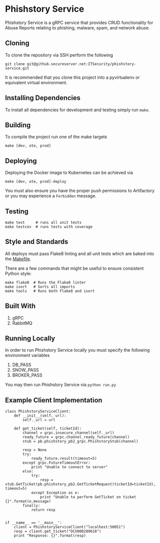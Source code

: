 # Phishstory Service

Phishstory Service is a gRPC service that provides CRUD functionality for Abuse Reports relating to phishing, malware, spam, and network abuse.

## Cloning
To clone the repository via SSH perform the following
```
git clone git@github.secureserver.net:ITSecurity/phishstory-service.git
```

It is recommended that you clone this project into a pyvirtualenv or equivalent virtual environment.

## Installing Dependencies
To install all dependencies for development and testing simply run `make`.

## Building
To compile the project run one of the make targets

```
make [dev, ote, prod]
```


## Deploying
Deploying the Docker image to Kubernetes can be achieved via
```
make [dev, ote, prod]-deploy
```
You must also ensure you have the proper push permissions to Artifactory or you may experience a `Forbidden` message.

## Testing
```
make test     # runs all unit tests
make testcov  # runs tests with coverage
```

## Style and Standards
All deploys must pass Flake8 linting and all unit tests which are baked into the [Makefile](Makfile).

There are a few commands that might be useful to ensure consistent Python style:

```
make flake8  # Runs the Flake8 linter
make isort   # Sorts all imports
make tools   # Runs both Flake8 and isort
```

## Built With
1. gRPC
2. RabbitMQ


## Running Locally
In order to run Phishstory Service locally you must specify the following environment variables
1. DB_PASS
2. SNOW_PASS
3. BROKER_PASS

You may then run Phishstory Service via `python run.py`


## Example Client Implementation
```
class PhishstoryServiceClient:
    def __init__(self, url):
        self._url = url

    def get_ticket(self, ticketId):
        channel = grpc.insecure_channel(self._url)
        ready_future = grpc.channel_ready_future(channel)
        stub = pb.phishstory_pb2_grpc.PhishstoryStub(channel)

        resp = None
        try:
            ready_future.result(timeout=5)
        except grpc.FutureTimeoutError:
            print "Unable to connect to server"
        else:
            try:
                resp = stub.GetTicket(pb.phishstory_pb2.GetTicketRequest(ticketId=ticketId), timeout=5)
            except Exception as e:
                print "Unable to perform GetTicket on ticket {}".format(e.message)
        finally:
            return resp


if __name__ == '__main__':
    client = PhishstoryServiceClient("localhost:50051")
    resp = client.get_ticket("DCU000289618")
    print "Response: {}".format(resp)
```
